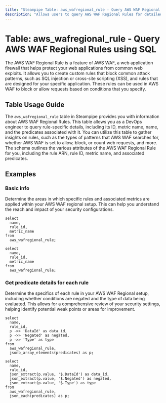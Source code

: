 ```yaml
---
title: "Steampipe Table: aws_wafregional_rule - Query AWS WAF Regional Rules using SQL"
description: "Allows users to query AWS WAF Regional Rules for detailed information about each rule, including its ID, metric name, name, and the predicates associated with it."
---
```


# Table: aws_wafregional_rule - Query AWS WAF Regional Rules using SQL

The AWS WAF Regional Rule is a feature of AWS WAF, a web application firewall that helps protect your web applications from common web exploits. It allows you to create custom rules that block common attack patterns, such as SQL injection or cross-site scripting (XSS), and rules that are designed for your specific application. These rules can be used in AWS WAF to block or allow requests based on conditions that you specify.

## Table Usage Guide

The `aws_wafregional_rule` table in Steampipe provides you with information about AWS WAF Regional Rules. This table allows you as a DevOps engineer to query rule-specific details, including its ID, metric name, name, and the predicates associated with it. You can utilize this table to gather insights on rules, such as the types of patterns that AWS WAF searches for, whether AWS WAF is set to allow, block, or count web requests, and more. The schema outlines the various attributes of the AWS WAF Regional Rule for you, including the rule ARN, rule ID, metric name, and associated predicates.

## Examples

### Basic info
Determine the areas in which specific rules and associated metrics are applied within your AWS WAF regional setup. This can help you understand the reach and impact of your security configurations.

```sql+postgres
select
  name,
  rule_id,
  metric_name
from
  aws_wafregional_rule;
```

```sql+sqlite
select
  name,
  rule_id,
  metric_name
from
  aws_wafregional_rule;
```

### Get predicate details for each rule
Determine the specifics of each rule in your AWS WAF Regional setup, including whether conditions are negated and the type of data being evaluated. This allows for a comprehensive review of your security settings, helping identify potential weak points or areas for improvement.

```sql+postgres
select
  name,
  rule_id,
  p ->> 'DataId' as data_id,
  p ->> 'Negated' as negated,
  p ->> 'Type' as type
from
  aws_wafregional_rule,
  jsonb_array_elements(predicates) as p;
```

```sql+sqlite
select
  name,
  rule_id,
  json_extract(p.value, '$.DataId') as data_id,
  json_extract(p.value, '$.Negated') as negated,
  json_extract(p.value, '$.Type') as type
from
  aws_wafregional_rule,
  json_each(predicates) as p;
```
